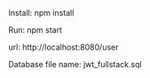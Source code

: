 Install:
npm install

Run:
npm start

url:
http://localhost:8080/user

Database file name:
jwt_fullstack.sql
